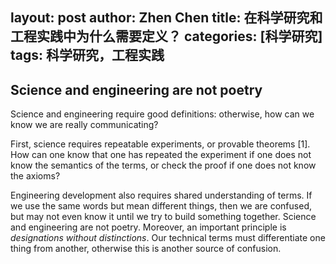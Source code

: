 layout: post
author: Zhen Chen
title: 在科学研究和工程实践中为什么需要定义？
categories: [科学研究]
tags: 科学研究，工程实践
---
## Science and engineering are not poetry

Science and engineering require good definitions: otherwise, how can we know we are really communicating?

First, science requires repeatable experiments, or provable theorems [1]. How can one know that one has repeated the experiment if one does not know the semantics of the terms, or check the proof if one does not know the axioms?

Engineering development also requires shared understanding of terms. If we use the same words but mean different things, then we are confused, but may not even know it until we try to build something together. Science and engineering are not poetry. Moreover, an important principle is *designations without distinctions*. Our technical terms must differentiate one thing from another, otherwise this is another source of confusion.
